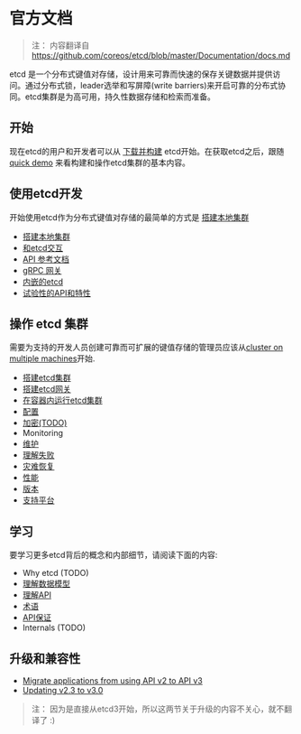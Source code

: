 官方文档
======

> 注： 内容翻译自 https://github.com/coreos/etcd/blob/master/Documentation/docs.md

etcd 是一个分布式键值对存储，设计用来可靠而快速的保存关键数据并提供访问。通过分布式锁，leader选举和写屏障(write barriers)来开启可靠的分布式协同。etcd集群是为高可用，持久性数据存储和检索而准备。

## 开始

现在etcd的用户和开发者可以从 [下载并构建](https://github.com/coreos/etcd/blob/master/Documentation/dl_build.md) etcd开始。在获取etcd之后，跟随 [quick demo](https://github.com/coreos/etcd/blob/master/Documentation/demo.md) 来看构建和操作etcd集群的基本内容。

## 使用etcd开发

开始使用etcd作为分布式键值对存储的最简单的方式是 [搭建本地集群](dev-guide/local_cluster.md)

- [搭建本地集群](dev-guide/local_cluster.md)
- [和etcd交互](dev-guide/interacting_v3.md)
- [API 参考文档](dev-guide/api_reference_v3.md)
- [gRPC 网关](dev-guide/api_grpc_gateway.md)
- [内嵌的etcd](dev-guide/embed_etcd.md)
- [试验性的API和特性](dev-guide/experimental_apis.md)

## 操作 etcd 集群

需要为支持的开发人员创建可靠而可扩展的键值存储的管理员应该从[cluster on multiple machines]()开始.

- [搭建etcd集群](op-guide/clustering.md)
- [搭建etcd网关](op-guide/gateway.md)
- [在容器内运行etcd集群](op-guide/container.md)
- [配置](op-guide/configuration.md)
- [加密(TODO)](op-guide/security.md)
- Monitoring
- [维护](op-guide/maintenance.md)
- [理解失败](op-guide/failures.md)
- [灾难恢复](op-guide/recovery.md)
- [性能](op-guide/performance.md)
- [版本](op-guide/versioning.md)
- [支持平台](op-guide/supported-platform.md)

## 学习

要学习更多etcd背后的概念和内部细节，请阅读下面的内容:

- Why etcd (TODO)
- [理解数据模型](leaning/data_model.md)
- [理解API](leaning/api.md)
- [术语](leaning/glossary.md)
- [API保证](leaning/api_guarantees.md)
- Internals (TODO)

## 升级和兼容性

- [Migrate applications from using API v2 to API v3](https://github.com/coreos/etcd/blob/master/Documentation/op-guide/v2-migration.md)
- [Updating v2.3 to v3.0](https://github.com/coreos/etcd/blob/master/Documentation/upgrades/upgrade_3_0.md)

> 注： 因为是直接从etcd3开始，所以这两节关于升级的内容不关心，就不翻译了 :)